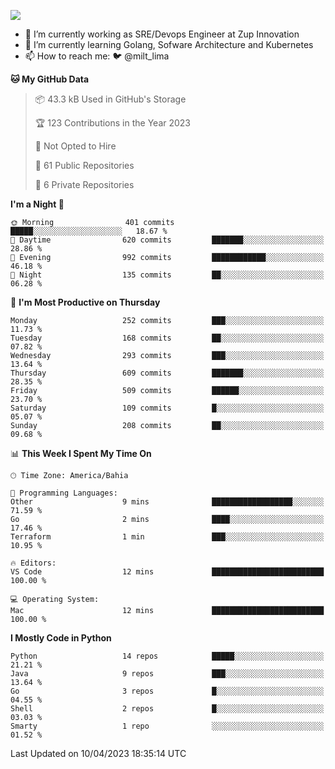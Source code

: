 ![](https://komarev.com/ghpvc/?username=miltlima&color=blue)
                 

- 🔭 I’m currently working as SRE/Devops Engineer at Zup Innovation
- 🌱 I’m currently learning Golang, Sofware Architecture and Kubernetes
- 📫 How to reach me: 🐦 @milt_lima

<!--START_SECTION:waka-->
**🐱 My GitHub Data** 

> 📦 43.3 kB Used in GitHub's Storage 
 > 
> 🏆 123 Contributions in the Year 2023
 > 
> 🚫 Not Opted to Hire
 > 
> 📜 61 Public Repositories 
 > 
> 🔑 6 Private Repositories 
 > 
**I'm a Night 🦉** 

```text
🌞 Morning                401 commits         █████░░░░░░░░░░░░░░░░░░░░   18.67 % 
🌆 Daytime                620 commits         ███████░░░░░░░░░░░░░░░░░░   28.86 % 
🌃 Evening                992 commits         ████████████░░░░░░░░░░░░░   46.18 % 
🌙 Night                  135 commits         ██░░░░░░░░░░░░░░░░░░░░░░░   06.28 % 
```
📅 **I'm Most Productive on Thursday** 

```text
Monday                   252 commits         ███░░░░░░░░░░░░░░░░░░░░░░   11.73 % 
Tuesday                  168 commits         ██░░░░░░░░░░░░░░░░░░░░░░░   07.82 % 
Wednesday                293 commits         ███░░░░░░░░░░░░░░░░░░░░░░   13.64 % 
Thursday                 609 commits         ███████░░░░░░░░░░░░░░░░░░   28.35 % 
Friday                   509 commits         ██████░░░░░░░░░░░░░░░░░░░   23.70 % 
Saturday                 109 commits         █░░░░░░░░░░░░░░░░░░░░░░░░   05.07 % 
Sunday                   208 commits         ██░░░░░░░░░░░░░░░░░░░░░░░   09.68 % 
```


📊 **This Week I Spent My Time On** 

```text
🕑︎ Time Zone: America/Bahia

💬 Programming Languages: 
Other                    9 mins              ██████████████████░░░░░░░   71.59 % 
Go                       2 mins              ████░░░░░░░░░░░░░░░░░░░░░   17.46 % 
Terraform                1 min               ███░░░░░░░░░░░░░░░░░░░░░░   10.95 % 

🔥 Editors: 
VS Code                  12 mins             █████████████████████████   100.00 % 

💻 Operating System: 
Mac                      12 mins             █████████████████████████   100.00 % 
```

**I Mostly Code in Python** 

```text
Python                   14 repos            █████░░░░░░░░░░░░░░░░░░░░   21.21 % 
Java                     9 repos             ███░░░░░░░░░░░░░░░░░░░░░░   13.64 % 
Go                       3 repos             █░░░░░░░░░░░░░░░░░░░░░░░░   04.55 % 
Shell                    2 repos             █░░░░░░░░░░░░░░░░░░░░░░░░   03.03 % 
Smarty                   1 repo              ░░░░░░░░░░░░░░░░░░░░░░░░░   01.52 % 
```




 Last Updated on 10/04/2023 18:35:14 UTC
<!--END_SECTION:waka-->
